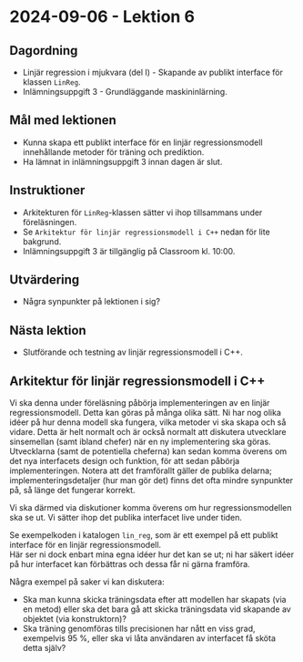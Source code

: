 # 2024-09-06 - Lektion 6

## Dagordning
* Linjär regression i mjukvara (del I) - Skapande av publikt interface för klassen `LinReg`.
* Inlämningsuppgift 3 - Grundläggande maskininlärning.

## Mål med lektionen
* Kunna skapa ett publikt interface för en linjär regressionsmodell innehållande metoder för träning och prediktion.
* Ha lämnat in inlämningsuppgift 3 innan dagen är slut.

## Instruktioner
* Arkitekturen för `LinReg`-klassen sätter vi ihop tillsammans under föreläsningen.
* Se `Arkitektur för linjär regressionsmodell i C++` nedan för lite bakgrund.
* Inlämningsuppgift 3 är tillgänglig på Classroom kl. 10:00.

## Utvärdering
* Några synpunkter på lektionen i sig?

## Nästa lektion
* Slutförande och testning av linjär regressionsmodell i C++.

## Arkitektur för linjär regressionsmodell i C++
Vi ska denna under föreläsning påbörja implementeringen av en linjär regressionsmodell. Detta kan göras på många olika sätt. Ni har nog olika idéer på hur denna modell ska fungera, vilka metoder vi ska skapa och så vidare. Detta är helt normalt och är också normalt att diskutera utvecklare sinsemellan (samt ibland chefer) när en ny implementering ska göras. Utvecklarna (samt de potentiella cheferna) kan sedan komma överens om det nya interfacets design och funktion, för att sedan påbörja implementeringen. Notera att det framförallt gäller de publika delarna; implementeringsdetaljer (hur man gör det) finns det ofta mindre synpunkter på, så länge det fungerar korrekt.

Vi ska därmed via diskutioner komma överens om hur regressionsmodellen ska se ut. Vi sätter ihop det publika interfacet live under tiden.

Se exempelkoden i katalogen `lin_reg`, som är ett exempel på ett publikt interface för en linjär regressionsmodell.  
Här ser ni dock enbart mina egna idéer hur det kan se ut; ni har säkert idéer på hur interfacet kan förbättras och dessa får ni gärna framföra.

Några exempel på saker vi kan diskutera:
* Ska man kunna skicka träningsdata efter att modellen har skapats (via en metod) eller ska det bara gå att skicka träningsdata vid skapande av objektet (via konstruktorn)?
* Ska träning genomföras tills precisionen har nått en viss grad, exempelvis 95 %, eller ska vi låta användaren av interfacet få sköta detta själv?
